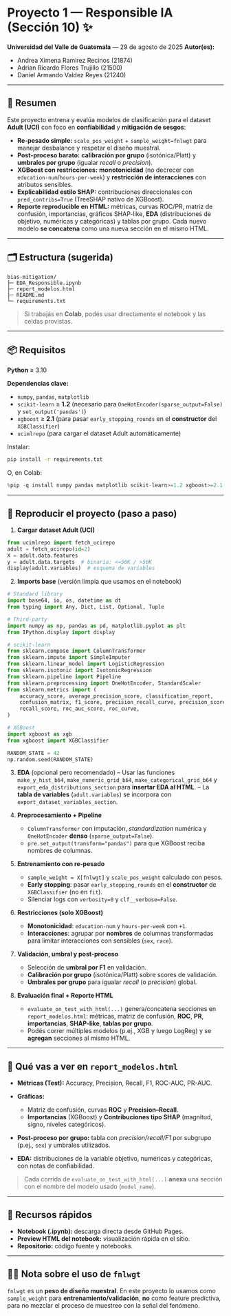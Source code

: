 # Proyecto 1 — Responsible IA (Sección 10) ✨

**Universidad del Valle de Guatemala** — 29 de agosto de 2025
**Autor(es):**

* Andrea Ximena Ramirez Recinos (21874)
* Adrian Ricardo Flores Trujillo (21500)
* Daniel Armando Valdez Reyes (21240)

---

## 🧭 Resumen

Este proyecto entrena y evalúa modelos de clasificación para el dataset **Adult (UCI)** con foco en **confiabilidad** y **mitigación de sesgos**:

* **Re‐pesado simple:** `scale_pos_weight` + `sample_weight=fnlwgt` para manejar desbalance y respetar el diseño muestral.
* **Post‐proceso barato:** **calibración por grupo** (isotónica/Platt) y **umbrales por grupo** (igualar *recall* o *precision*).
* **XGBoost con restricciones:** **monotonicidad** (no decrecer con `education-num`/`hours-per-week`) y **restricción de interacciones** con atributos sensibles.
* **Explicabilidad estilo SHAP:** contribuciones direccionales con `pred_contribs=True` (TreeSHAP nativo de XGBoost).
* **Reporte reproducible en HTML:** métricas, curvas ROC/PR, matriz de confusión, importancias, gráficos SHAP-like, **EDA** (distribuciones de objetivo, numéricas y categóricas) y tablas por grupo. Cada nuevo modelo **se concatena** como una nueva sección en el mismo HTML.

---

## 🗂️ Estructura (sugerida)

```
bias-mitigation/
├─ EDA_Responsible.ipynb
├─ report_modelos.html              
├─ README.md
└─ requirements.txt                 
```

> Si trabajás en **Colab**, podés usar directamente el notebook y las celdas provistas.

---

## 📦 Requisitos

**Python** ≥ 3.10

**Dependencias clave:**

* `numpy`, `pandas`, `matplotlib`
* `scikit-learn` ≥ **1.2**  (necesario para `OneHotEncoder(sparse_output=False)` y `set_output('pandas')`)
* `xgboost` ≥ **2.1** (para pasar `early_stopping_rounds` en el **constructor** del `XGBClassifier`)
* `ucimlrepo` (para cargar el dataset Adult automáticamente)

Instalar:

```bash
pip install -r requirements.txt
```

O, en Colab:

```python
%pip -q install numpy pandas matplotlib scikit-learn>=1.2 xgboost>=2.1 ucimlrepo
```

---

## 🚀 Reproducir el proyecto (paso a paso)

1. **Cargar dataset Adult (UCI)**

```python
from ucimlrepo import fetch_ucirepo
adult = fetch_ucirepo(id=2)
X = adult.data.features
y = adult.data.targets  # binaria: <=50K / >50K
display(adult.variables)  # esquema de variables
```

2. **Imports base** (versión limpia que usamos en el notebook)

```python
# Standard library
import base64, io, os, datetime as dt
from typing import Any, Dict, List, Optional, Tuple

# Third-party
import numpy as np, pandas as pd, matplotlib.pyplot as plt
from IPython.display import display

# scikit-learn
from sklearn.compose import ColumnTransformer
from sklearn.impute import SimpleImputer
from sklearn.linear_model import LogisticRegression
from sklearn.isotonic import IsotonicRegression
from sklearn.pipeline import Pipeline
from sklearn.preprocessing import OneHotEncoder, StandardScaler
from sklearn.metrics import (
    accuracy_score, average_precision_score, classification_report,
    confusion_matrix, f1_score, precision_recall_curve, precision_score,
    recall_score, roc_auc_score, roc_curve,
)

# XGBoost
import xgboost as xgb
from xgboost import XGBClassifier

RANDOM_STATE = 42
np.random.seed(RANDOM_STATE)
```

3. **EDA** (opcional pero recomendado)
   – Usar las funciones `make_y_hist_b64`, `make_numeric_grid_b64`, `make_categorical_grid_b64` y `export_eda_distributions_section` para **insertar EDA al HTML**.
   – La **tabla de variables** (`adult.variables`) se incorpora con `export_dataset_variables_section`.

4. **Preprocesamiento + Pipeline**

   * `ColumnTransformer` con imputación, *standardization* numérica y `OneHotEncoder` **denso** (`sparse_output=False`).
   * `pre.set_output(transform="pandas")` para que XGBoost reciba nombres de columnas.

5. **Entrenamiento con re‐pesado**

   * `sample_weight = X[fnlwgt]` y `scale_pos_weight` calculado con pesos.
   * **Early stopping**: pasar `early_stopping_rounds` en el **constructor** de `XGBClassifier` (no en `fit`).
   * Silenciar logs con `verbosity=0` y `clf__verbose=False`.

6. **Restricciones (solo XGBoost)**

   * **Monotonicidad**: `education-num` y `hours-per-week` con `+1`.
   * **Interacciones**: agrupar por **nombres** de columnas transformadas para limitar interacciones con sensibles (`sex`, `race`).

7. **Validación, umbral y post-proceso**

   * Selección de **umbral por F1** en validación.
   * **Calibración por grupo** (isotónica/Platt) sobre scores de validación.
   * **Umbrales por grupo** para igualar *recall* (o *precision*) global.

8. **Evaluación final + Reporte HTML**

   * `evaluate_on_test_with_html(...)` genera/concatena secciones en `report_modelos.html`:
     métricas, matriz de confusión, **ROC**, **PR**, **importancias**, **SHAP-like**, **tablas por grupo**.
   * Podés correr múltiples modelos (p.ej., XGB y luego LogReg) y se **agregan** secciones al mismo HTML.

---

## 🧪 Qué vas a ver en `report_modelos.html`

* **Métricas (Test):** Accuracy, Precision, Recall, F1, ROC-AUC, PR-AUC.
* **Gráficas:**

  * Matriz de confusión, curvas **ROC** y **Precision–Recall**.
  * **Importancias** (XGBoost) y **Contribuciones tipo SHAP** (magnitud, signo, niveles categóricos).
* **Post-proceso por grupo:** tabla con *precision/recall/F1* por subgrupo (p.ej., `sex`) y umbrales utilizados.
* **EDA:** distribuciones de la variable objetivo, numéricas y categóricas, con notas de confiabilidad.

> Cada corrida de `evaluate_on_test_with_html(...)` **anexa** una sección con el nombre del modelo usado (`model_name`).

---

## 🔗 Recursos rápidos

* **Notebook (.ipynb):** descarga directa desde GitHub Pages.
* **Preview HTML del notebook:** visualización rápida en el sitio.
* **Repositorio:** código fuente y notebooks.

---

## 🧑‍⚖️ Nota sobre el uso de `fnlwgt`

`fnlwgt` es un **peso de diseño muestral**. En este proyecto lo usamos como `sample_weight` para **entrenamiento/validación**, **no** como feature predictiva, para no mezclar el proceso de muestreo con la señal del fenómeno.


